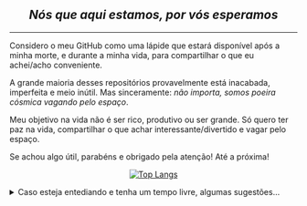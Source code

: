 <h2 align="center"><em>Nós que aqui estamos, por vós esperamos</em></h2>

---

Considero o meu GitHub como uma lápide que estará disponível após a minha morte, e durante a minha vida, para compartilhar o que eu achei/acho conveniente.

A grande maioria desses repositórios provavelmente está inacabada, imperfeita e meio inútil. Mas sinceramente: *não importa, somos poeira cósmica vagando pelo espaço*.

Meu objetivo na vida não é ser rico, produtivo ou ser grande. Só quero ter paz na vida, compartilhar o que achar interessante/divertido e vagar pelo espaço.

Se achou algo útil, parabéns e obrigado pela atenção! Até a próxima!

<div align="center">
  
  [![Top Langs](https://github-readme-stats.vercel.app/api/top-langs/?username=williamdesousa&layout=compact&show_icons=true&theme=transparent&locale=pt-br&hide=jupyter%20notebook)](https://github.com/WilliamdeSousa)

</div>

<details>
  
  <summary> 
    Caso esteja entediando e tenha um tempo livre, algumas sugestões...
  </summary>
  
  - 🔢 Achar uma função matemática que tenha um mínimo local em (4, 0) e dois máximos absloutos, em (2, a) e (6, a), onde a é uma altura arbitrária. Além disso, as raízes da equação devem ser 1, 4 e 7.
  
  <div align="center">
    <img src="https://github.com/user-attachments/assets/508d1fa3-dd44-421d-b361-c1a8fa3fb570" alt="Gráfico da questão">
  </div>
  
  <div align="center">
    OBS: esse gráfico não é derivável em x=4, se conseguir achar uma função derivável, melhor.
  </div>
  
  - 🥇 Um problema interessante de programação que me deu trabalho mas consegui resolver se chama _Bispos Dominantes_. Está disponível no [Beecrowd 3305](https://judge.beecrowd.com/pt/problems/view/3305). _Resumo:_ Dado um tabuleiro de dimensões 10⁵ x 10⁵ e *N* bispos, responda quantos bispos são dominantes nesse tabuleiro.
  
  <div align="center">
    <table style="display: table;">
      <tr>
        <th>Exemplos de Entrada</th>
        <th>Exemplos de Saída</th>
      </tr>
      <tr>
        <td>3 <br>1 1<br>2 2<br>3 4</td>
        <td>1</td>
      </tr>
    </table>
  </div>
  
  - 📚 Ainda não li tanto quanto deveria, mas posso indicar a série de livros o Guia do Mochileiro das Galáxias (Douglas Adams), o Alquimista (Paulo Coelho) e o Homem que Calculava (Malba Tahan), caso não tenham lido.
  
    
  <img src="https://github.com/user-attachments/assets/e175ab2b-5ef4-498f-9ddd-d454ceafe772" alt="O Guia do Mochileiro das Galáxias" height=300>

  <img src="https://github.com/user-attachments/assets/f1a03bd8-fcfc-446d-bd6a-e7b4462f6652" alt="O Alquimista" height=300>

  <img src="https://github.com/user-attachments/assets/7447ad11-e015-43f2-afd5-8ec042320ec2" alt="O homem que Calculava" height=300>
  
  
  - 🎮 Algumas sugestões de jogos. Dos mais recentes que joguei: Factorio, Minecraft e Stardew Valley. Um dos meus jogos favoritos da época do Flash se chama JellyGO. Adorava jogar Nintendo War, Pokemon FireRed e Pokemon Emerald de GameBoy Advanced.
 
</details>

